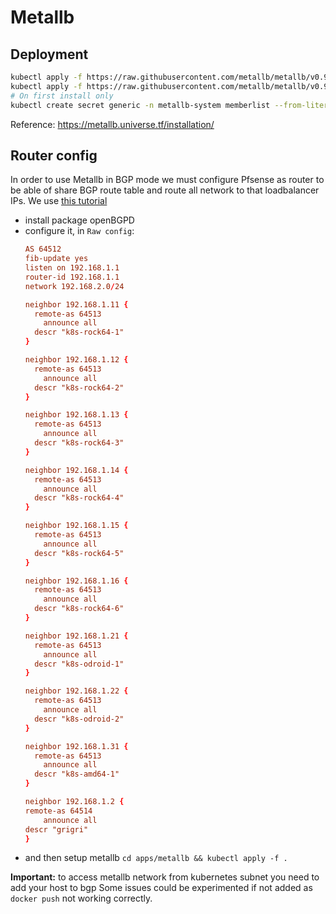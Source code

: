 # Metallb

## Deployment

```bash
kubectl apply -f https://raw.githubusercontent.com/metallb/metallb/v0.9.3/manifests/namespace.yaml
kubectl apply -f https://raw.githubusercontent.com/metallb/metallb/v0.9.3/manifests/metallb.yaml
# On first install only
kubectl create secret generic -n metallb-system memberlist --from-literal=secretkey="$(openssl rand -base64 128)"
```

Reference: https://metallb.universe.tf/installation/

## Router config

In order to use Metallb in BGP mode we must configure Pfsense as router to be able of share
BGP route table and route all network to that loadbalancer IPs. We use
[this tutorial](https://www.danmanners.com/posts/pfsense-bgp-kubernetes/)


- install package openBGPD
- configure it, in `Raw config`:
  ```conf
  AS 64512
  fib-update yes
  listen on 192.168.1.1
  router-id 192.168.1.1
  network 192.168.2.0/24

  neighbor 192.168.1.11 {
  	remote-as 64513
      announce all
  	descr "k8s-rock64-1"
  }

  neighbor 192.168.1.12 {
  	remote-as 64513
      announce all
  	descr "k8s-rock64-2"
  }

  neighbor 192.168.1.13 {
  	remote-as 64513
      announce all
  	descr "k8s-rock64-3"
  }

  neighbor 192.168.1.14 {
  	remote-as 64513
      announce all
  	descr "k8s-rock64-4"
  }

  neighbor 192.168.1.15 {
  	remote-as 64513
      announce all
  	descr "k8s-rock64-5"
  }

  neighbor 192.168.1.16 {
  	remote-as 64513
      announce all
  	descr "k8s-rock64-6"
  }

  neighbor 192.168.1.21 {
  	remote-as 64513
      announce all
  	descr "k8s-odroid-1"
  }

  neighbor 192.168.1.22 {
  	remote-as 64513
      announce all
  	descr "k8s-odroid-2"
  }

  neighbor 192.168.1.31 {
  	remote-as 64513
      announce all
  	descr "k8s-amd64-1"
  }

  neighbor 192.168.1.2 {
  remote-as 64514
      announce all
  descr "grigri"
  }

  ```
- and then setup metallb `cd apps/metallb && kubectl apply -f .`

**Important:** to access metallb network from kubernetes subnet you need to add your host to bgp
Some issues could be experimented if not added as `docker push` not working correctly.

